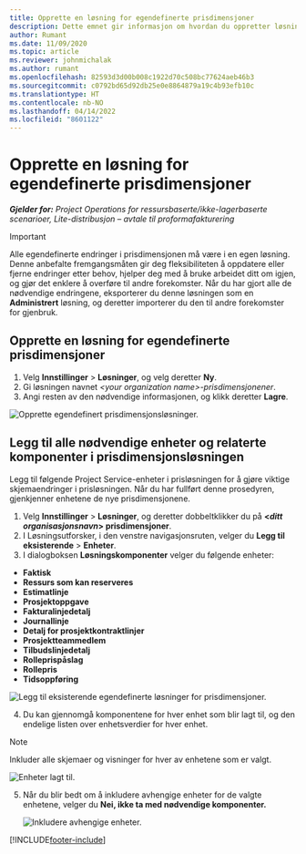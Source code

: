 ```yaml
---
title: Opprette en løsning for egendefinerte prisdimensjoner
description: Dette emnet gir informasjon om hvordan du oppretter løsninger for egendefinerte prisdimensjoner.
author: Rumant
ms.date: 11/09/2020
ms.topic: article
ms.reviewer: johnmichalak
ms.author: rumant
ms.openlocfilehash: 82593d3d00b008c1922d70c508bc77624aeb46b3
ms.sourcegitcommit: c0792bd65d92db25e0e8864879a19c4b93efb10c
ms.translationtype: HT
ms.contentlocale: nb-NO
ms.lasthandoff: 04/14/2022
ms.locfileid: "8601122"
---
```

# <a name="create-a-solution-for-custom-pricing-dimensions"></a>Opprette en løsning for egendefinerte prisdimensjoner

 _**Gjelder for:** Project Operations for ressursbaserte/ikke-lagerbaserte scenarioer, Lite-distribusjon – avtale til proformafakturering_ 

>[!IMPORTANT]
>Alle egendefinerte endringer i prisdimensjonen må være i en egen løsning. Denne anbefalte fremgangsmåten gir deg fleksibiliteten å oppdatere eller fjerne endringer etter behov, hjelper deg med å bruke arbeidet ditt om igjen, og gjør det enklere å overføre til andre forekomster. Når du har gjort alle de nødvendige endringene, eksporterer du denne løsningen som en **Administrert** løsning, og deretter importerer du den til andre forekomster for gjenbruk.

## <a name="create-a-solution-for-custom-pricing-dimensions"></a>Opprette en løsning for egendefinerte prisdimensjoner

1.  Velg **Innstillinger** > **Løsninger**, og velg deretter **Ny**.
2.  Gi løsningen navnet *\<your organization name\>-prisdimensjonener*.
3. Angi resten av den nødvendige informasjonen, og klikk deretter **Lagre**.

  ![Opprette egendefinert prisdimensjonsløsninger.](./media/Creation-of-custom-pricing-dimension-solution.png)
 
## <a name="add-all-required-entities-and-related-components-to-the-pricing-dimension-solution"></a>Legg til alle nødvendige enheter og relaterte komponenter i prisdimensjonsløsningen

Legg til følgende Project Service-enheter i prisløsningen for å gjøre viktige skjemaendringer i prisløsningen. Når du har fullført denne prosedyren, gjenkjenner enhetene de nye prisdimensjonene.

1.  Velg **Innstillinger** > **Løsninger**, og deretter dobbeltklikker du på **<*ditt organisasjonsnavn*> prisdimensjoner**.
2.  I Løsningsutforsker, i den venstre navigasjonsruten, velger du **Legg til eksisterende** > **Enheter**.
3.  I dialogboksen **Løsningskomponenter** velger du følgende enheter:
 
   - **Faktisk**
   - **Ressurs som kan reserveres**
   - **Estimatlinje**
   - **Prosjektoppgave**
   - **Fakturalinjedetalj**
   - **Journallinje**
   - **Detalj for prosjektkontraktlinjer**
   - **Prosjektteammedlem**
   - **Tilbudslinjedetalj**
   - **Rolleprispåslag**
   - **Rollepris**
   - **Tidsoppføring**
 
   ![Legg til eksisterende egendefinerte løsninger for prisdimensjoner.](./media/Existing-entities-to-PD-solution.png)
 
 4. Du kan gjennomgå komponentene for hver enhet som blir lagt til, og den endelige listen over enhetsverdier for hver enhet. 

   >[!NOTE]
   > Inkluder alle skjemaer og visninger for hver av enhetene som er valgt.

  ![Enheter lagt til.](./media/solution-component-selection.png)


5.  Når du blir bedt om å inkludere avhengige enheter for de valgte enhetene, velger du **Nei, ikke ta med nødvendige komponenter.**

    ![Inkludere avhengige enheter.](./media/Do-not-include-required.png)


[!INCLUDE[footer-include](../includes/footer-banner.md)]